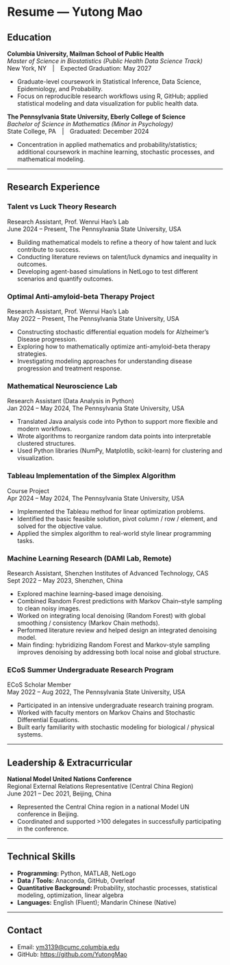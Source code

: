 # Resume — Yutong Mao

## Education

**Columbia University, Mailman School of Public Health**  
*Master of Science in Biostatistics (Public Health Data Science Track)*  
New York, NY | Expected Graduation: May 2027  
- Graduate-level coursework in Statistical Inference, Data Science, Epidemiology, and Probability.  
- Focus on reproducible research workflows using R, GitHub; applied statistical modeling and data visualization for public health data.  

**The Pennsylvania State University, Eberly College of Science**  
*Bachelor of Science in Mathematics (Minor in Psychology)*  
State College, PA | Graduated: December 2024  
- Concentration in applied mathematics and probability/statistics; additional coursework in machine learning, stochastic processes, and mathematical modeling.

---

## Research Experience

### Talent vs Luck Theory Research  
Research Assistant, Prof. Wenrui Hao’s Lab  
June 2024 – Present, The Pennsylvania State University, USA  
- Building mathematical models to refine a theory of how talent and luck contribute to success.  
- Conducting literature reviews on talent/luck dynamics and inequality in outcomes.  
- Developing agent-based simulations in NetLogo to test different scenarios and quantify outcomes.

### Optimal Anti-amyloid-beta Therapy Project  
Research Assistant, Prof. Wenrui Hao’s Lab  
May 2022 – Present, The Pennsylvania State University, USA  
- Constructing stochastic differential equation models for Alzheimer’s Disease progression.  
- Exploring how to mathematically optimize anti-amyloid-beta therapy strategies.  
- Investigating modeling approaches for understanding disease progression and treatment response.

### Mathematical Neuroscience Lab  
Research Assistant (Data Analysis in Python)  
Jan 2024 – May 2024, The Pennsylvania State University, USA  
- Translated Java analysis code into Python to support more flexible and modern workflows.  
- Wrote algorithms to reorganize random data points into interpretable clustered structures.  
- Used Python libraries (NumPy, Matplotlib, scikit-learn) for clustering and visualization. 

### Tableau Implementation of the Simplex Algorithm  
Course Project  
Apr 2024 – May 2024, The Pennsylvania State University, USA  
- Implemented the Tableau method for linear optimization problems.  
- Identified the basic feasible solution, pivot column / row / element, and solved for the objective value.  
- Applied the simplex algorithm to real-world style linear programming tasks.

### Machine Learning Research (DAMI Lab, Remote)  
Research Assistant, Shenzhen Institutes of Advanced Technology, CAS  
Sept 2022 – May 2023, Shenzhen, China  
- Explored machine learning–based image denoising.  
- Combined Random Forest predictions with Markov Chain–style sampling to clean noisy images.  
- Worked on integrating local denoising (Random Forest) with global smoothing / consistency (Markov Chain methods).  
- Performed literature review and helped design an integrated denoising model.  
- Main finding: hybridizing Random Forest and Markov-style sampling improves denoising by addressing both local noise and global structure. 

### ECoS Summer Undergraduate Research Program  
ECoS Scholar Member  
May 2022 – Aug 2022, The Pennsylvania State University, USA  
- Participated in an intensive undergraduate research training program.  
- Worked with faculty mentors on Markov Chains and Stochastic Differential Equations.  
- Built early familiarity with stochastic modeling for biological / physical systems.

---

## Leadership & Extracurricular

**National Model United Nations Conference**  
Regional External Relations Representative (Central China Region)  
June 2021 – Dec 2021, Beijing, China  
- Represented the Central China region in a national Model UN conference in Beijing.  
- Coordinated and supported >100 delegates in successfully participating in the conference.
---

## Technical Skills
- **Programming:** Python, MATLAB, NetLogo  
- **Data / Tools:** Anaconda, GitHub, Overleaf  
- **Quantitative Background:** Probability, stochastic processes, statistical modeling, optimization, linear algebra  
- **Languages:** English (Fluent); Mandarin Chinese (Native)

---

## Contact
- Email: ym3139@cumc.columbia.edu
- GitHub: https://github.com/YutongMao

